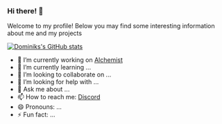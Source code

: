 ### Hi there! 👋


Welcome to my profile! Below you may find some interesting information about me and my projects

[![Dominiks's GitHub stats](https://github-readme-stats.vercel.app/api?username=domxnvk&count_private=true&show_icons=true&theme=codeSTACKr)](https://github.com/anuraghazra/github-readme-stats)

- 🔭 I’m currently working on [Alchemist](https://top.gg/bot/890529286514180166)
- 🌱 I’m currently learning ...
- 👯 I’m looking to collaborate on ...
- 🤔 I’m looking for help with ...
- 💬 Ask me about ...
- 📫 How to reach me: [Discord](https://discord.com/users/302885091519234050)
- 😄 Pronouns: ...
- ⚡ Fun fact: ...

